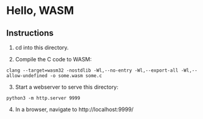 # Hello, WASM

## Instructions

1. cd into this directory.

2. Compile the C code to WASM:

```
clang --target=wasm32 -nostdlib -Wl,--no-entry -Wl,--export-all -Wl,--allow-undefined -o some.wasm some.c
```

3. Start a webserver to serve this directory:

```
python3 -m http.server 9999
```

4. In a browser, navigate to http://localhost:9999/
